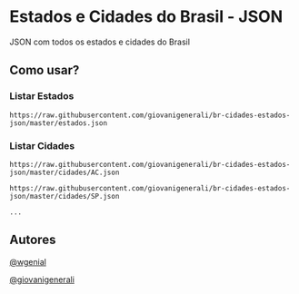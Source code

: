 # Estados e Cidades do Brasil - JSON

JSON com todos os estados e cidades do Brasil


## Como usar?

### Listar Estados

```
https://raw.githubusercontent.com/giovanigenerali/br-cidades-estados-json/master/estados.json
```

### Listar Cidades

```
https://raw.githubusercontent.com/giovanigenerali/br-cidades-estados-json/master/cidades/AC.json

https://raw.githubusercontent.com/giovanigenerali/br-cidades-estados-json/master/cidades/SP.json

...
```

## Autores
[@wgenial](https://github.com/wgenial)

[@giovanigenerali](https://github.com/giovanigenerali)
